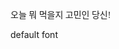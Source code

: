 <style>
@font-face {
  font-family: 'SBAggroB';
  src: url('https://cdn.jsdelivr.net/gh/projectnoonnu/noonfonts_2108@1.1/SBAggroB.woff')
    format('woff');
  font-weight: 700;
  font-style: normal;
}
</style>

<span style="font-family: 'SBAggroB'; font-size: 10rem';">오늘 뭐 먹을지 고민인 당신! </span>

default font
